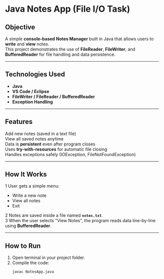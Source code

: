 #  Java Notes App (File I/O Task)

##  Objective
A simple **console-based Notes Manager** built in Java that allows users to **write** and **view** notes.  
This project demonstrates the use of **FileReader**, **FileWriter**, and **BufferedReader** for file handling and data persistence.

---

##  Technologies Used
- **Java**
- **VS Code / Eclipse**
- **FileWriter / FileReader / BufferedReader**
- **Exception Handling**

---

##  Features
 Add new notes (saved in a text file)  
 View all saved notes anytime  
 Data is **persistent** even after program closes  
 Uses **try-with-resources** for automatic file closing  
 Handles exceptions safely (IOException, FileNotFoundException)

---

##  How It Works
1️ User gets a simple menu:
   - Write a new note  
   - View all notes  
   - Exit  

2️ Notes are saved inside a file named **`notes.txt`**.  
3️ When the user selects "View Notes", the program reads data line-by-line using **BufferedReader**.

---

##  How to Run
1. Open terminal in your project folder.  
2. Compile the code:
   ```bash
   javac NotesApp.java
